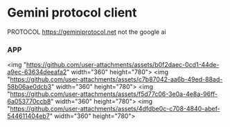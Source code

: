 # Gemini protocol client 
PROTOCOL https://geminiprotocol.net
not the google ai

### APP
<img "https://github.com/user-attachments/assets/b0f2daec-0cd1-44de-a9ec-63634deeafa2" width="360" height="780">
<img "https://github.com/user-attachments/assets/c7b87042-aa6b-49ed-88ad-58b06ae0dcb3" width="360" height="780">
<img "https://github.com/user-attachments/assets/f5d77c06-3e0a-4e8a-96ff-6a053770ccb8" width="360" height="780">
<img "https://github.com/user-attachments/assets/4dfdbe0c-c708-4840-abef-544611404eb7" width="360" height="780">

